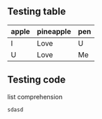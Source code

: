## Testing table

 apple | pineapple | pen 
 ----- | --------- | ---
 I     | Love      | U
 U     | Love      | Me
 
## Testing code
 
list comprehension
 
```
sdasd
```
  
